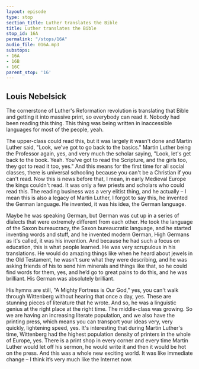```yaml
---
layout: episode
type: stop
section_title: Luther translates the Bible
title: Luther translates the Bible
stop_id: 16A
permalink: "/stops/16A"
audio_file: 016A.mp3
substops:
- 16A
- 16B
- 16C
parent_stop: '16'
---
```


## Louis Nebelsick

The cornerstone of Luther's Reformation revolution is translating that Bible and getting it into massive print, so everybody can read it. Nobody had been reading this thing. This thing was being written in inaccessible languages for most of the people, yeah.

The upper-class could read this, but it was largely it wasn't done and Martin Luther said, "Look, we've got to go back to the basics." Martin Luther being the Professor again, yes, and very much the scholar saying, "Look, let's get back to the book. Yeah. You've got to read the Scripture, and the girls too, they got to read it too, yes." And this means for the first time for all social classes, there is universal schooling because you can't be a Christian if you can't read. Now this is news before that, I mean, in early Medieval Europe the kings couldn't read. It was only a few priests and scholars who could read this. The reading business was a very elitist thing, and he actually – I mean this is also a legacy of Martin Luther, I forgot to say this, he invented the German language. He invented, it was his idea, the German language.

Maybe he was speaking German, but German was cut up in a series of dialects that were extremely different from each other. He took the language of the Saxon bureaucracy, the Saxon bureaucratic language, and he started inventing words and stuff, and he invented modern German, High Germans as it's called, it was his invention. And because he had such a focus on education, this is what people learned. He was very scrupulous in his translations. He would do amazing things like when he heard about jewels in the Old Testament, he wasn't sure what they were describing, and he was asking friends of his to send him minerals and things like that, so he could find words for them, yes, and he’d go to great pains to do this, and he was brilliant. His German was absolutely brilliant.

His hymns are still, "A Mighty Fortress is Our God," yes, you can't walk through Wittenberg without hearing that once a day, yes. These are stunning pieces of literature that he wrote. And so, he was a linguistic genius at the right place at the right time. The middle-class was growing. So we are having an increasing literate population, and we also have the printing press, which means you can transport your ideas very, very quickly, lightening speed, yes. It's interesting that during Martin Luther's time, Wittenberg had the highest population density of printers in the whole of Europe, yes. There is a print shop in every corner and every time Martin Luther would let off his sermon, he would write it and then it would be hot on the press. And this was a whole new exciting world. It was like immediate change – I think it’s very much like the Internet now.
